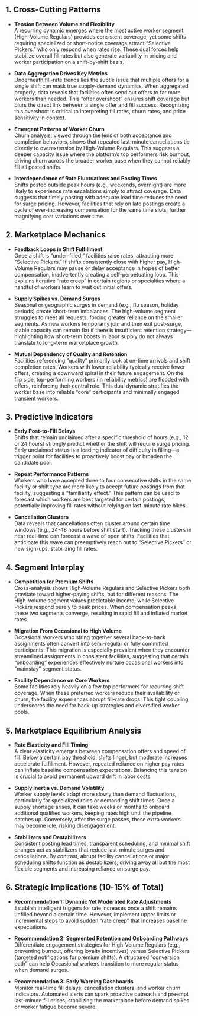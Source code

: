 ## 1. Cross-Cutting Patterns
- **Tension Between Volume and Flexibility**  
  A recurring dynamic emerges where the most active worker segment (High-Volume Regulars) provides consistent coverage, yet some shifts requiring specialized or short-notice coverage attract “Selective Pickers,” who only respond when rates rise. These dual forces help stabilize overall fill rates but also generate variability in pricing and worker participation on a shift-by-shift basis.

- **Data Aggregation Drives Key Metrics**  
  Underneath fill-rate trends lies the subtle issue that multiple offers for a single shift can mask true supply-demand dynamics. When aggregated properly, data reveals that facilities often send out offers to far more workers than needed. This “offer overshoot” ensures shift coverage but blurs the direct link between a single offer and fill success. Recognizing this overshoot is critical to interpreting fill rates, churn rates, and price sensitivity in context.

- **Emergent Patterns of Worker Churn**  
  Churn analysis, viewed through the lens of both acceptance and completion behaviors, shows that repeated last-minute cancellations tie directly to overextension by High-Volume Regulars. This suggests a deeper capacity issue where the platform’s top performers risk burnout, driving churn across the broader worker base when they cannot reliably fill all posted shifts.

- **Interdependence of Rate Fluctuations and Posting Times**  
  Shifts posted outside peak hours (e.g., weekends, overnight) are more likely to experience rate escalations simply to attract coverage. Data suggests that timely posting with adequate lead time reduces the need for surge pricing. However, facilities that rely on late postings create a cycle of ever-increasing compensation for the same time slots, further magnifying cost variations over time.

## 2. Marketplace Mechanics
- **Feedback Loops in Shift Fulfillment**  
  Once a shift is “under-filled,” facilities raise rates, attracting more “Selective Pickers.” If shifts consistently close with higher pay, High-Volume Regulars may pause or delay acceptance in hopes of better compensation, inadvertently creating a self-perpetuating loop. This explains iterative “rate creep” in certain regions or specialties where a handful of workers learn to wait out initial offers.

- **Supply Spikes vs. Demand Surges**  
  Seasonal or geographic surges in demand (e.g., flu season, holiday periods) create short-term imbalances. The high-volume segment struggles to meet all requests, forcing greater reliance on the smaller segments. As new workers temporarily join and then exit post-surge, stable capacity can remain flat if there is insufficient retention strategy—highlighting how short-term boosts in labor supply do not always translate to long-term marketplace growth.

- **Mutual Dependency of Quality and Retention**  
  Facilities referencing “quality” primarily look at on-time arrivals and shift completion rates. Workers with lower reliability typically receive fewer offers, creating a downward spiral in their future engagement. On the flip side, top-performing workers (in reliability metrics) are flooded with offers, reinforcing their central role. This dual dynamic stratifies the worker base into reliable “core” participants and minimally engaged transient workers.

## 3. Predictive Indicators
- **Early Post-to-Fill Delays**  
  Shifts that remain unclaimed after a specific threshold of hours (e.g., 12 or 24 hours) strongly predict whether the shift will require surge pricing. Early unclaimed status is a leading indicator of difficulty in filling—a trigger point for facilities to proactively boost pay or broaden the candidate pool.

- **Repeat Performance Patterns**  
  Workers who have accepted three to four consecutive shifts in the same facility or shift type are more likely to accept future postings from that facility, suggesting a “familiarity effect.” This pattern can be used to forecast which workers are best targeted for certain postings, potentially improving fill rates without relying on last-minute rate hikes.

- **Cancellation Clusters**  
  Data reveals that cancellations often cluster around certain time windows (e.g., 24-48 hours before shift start). Tracking these clusters in near real-time can forecast a wave of open shifts. Facilities that anticipate this wave can preemptively reach out to “Selective Pickers” or new sign-ups, stabilizing fill rates.

## 4. Segment Interplay
- **Competition for Premium Shifts**  
  Cross-analysis shows High-Volume Regulars and Selective Pickers both gravitate toward higher-paying shifts, but for different reasons. The High-Volume segment values predictable income, while Selective Pickers respond purely to peak prices. When compensation peaks, these two segments converge, resulting in rapid fill and inflated market rates.

- **Migration From Occasional to High Volume**  
  Occasional workers who string together several back-to-back assignments often convert into semi-regular or fully committed participants. This migration is especially prevalent when they encounter streamlined assignments in consistent facilities, suggesting that certain “onboarding” experiences effectively nurture occasional workers into “mainstay” segment status.

- **Facility Dependence on Core Workers**  
  Some facilities rely heavily on a few top performers for recurring shift coverage. When these preferred workers reduce their availability or churn, the facility experiences abrupt fill-rate drops. This tight coupling underscores the need for back-up strategies and diversified worker pools.

## 5. Marketplace Equilibrium Analysis
- **Rate Elasticity and Fill Timing**  
  A clear elasticity emerges between compensation offers and speed of fill. Below a certain pay threshold, shifts linger, but moderate increases accelerate fulfillment. However, repeated reliance on higher pay rates can inflate baseline compensation expectations. Balancing this tension is crucial to avoid permanent upward drift in labor costs.

- **Supply Inertia vs. Demand Volatility**  
  Worker supply levels adapt more slowly than demand fluctuations, particularly for specialized roles or demanding shift times. Once a supply shortage arises, it can take weeks or months to onboard additional qualified workers, keeping rates high until the pipeline catches up. Conversely, after the surge passes, those extra workers may become idle, risking disengagement.

- **Stabilizers and Destabilizers**  
  Consistent posting lead times, transparent scheduling, and minimal shift changes act as stabilizers that reduce last-minute surges and cancellations. By contrast, abrupt facility cancellations or major scheduling shifts function as destabilizers, driving away all but the most flexible segments and increasing reliance on surge pay.

## 6. Strategic Implications (10-15% of Total)
- **Recommendation 1: Dynamic Yet Moderated Rate Adjustments**  
  Establish intelligent triggers for rate increases once a shift remains unfilled beyond a certain time. However, implement upper limits or incremental steps to avoid sudden “rate creep” that increases baseline expectations.

- **Recommendation 2: Segmented Retention and Onboarding Pathways**  
  Differentiate engagement strategies for High-Volume Regulars (e.g., preventing burnout, offering loyalty incentives) versus Selective Pickers (targeted notifications for premium shifts). A structured “conversion path” can help Occasional workers transition to more regular status when demand surges.

- **Recommendation 3: Early Warning Dashboards**  
  Monitor real-time fill delays, cancellation clusters, and worker churn indicators. Automated alerts can spark proactive outreach and preempt last-minute fill crises, stabilizing the marketplace before demand spikes or worker fatigue become severe.